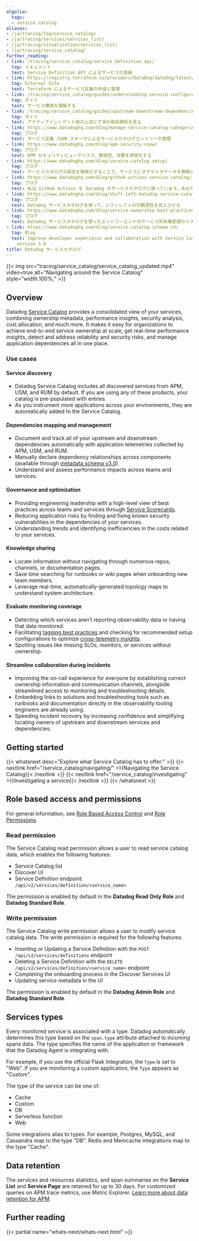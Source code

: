 ```yaml
---
algolia:
  tags:
  - service catalog
aliases:
- /ja/tracing/faq/service_catalog/
- /ja/tracing/services/services_list/
- /ja/tracing/visualization/services_list/
- /ja/tracing/service_catalog/
further_reading:
- link: /tracing/service_catalog/service_definition_api/
  tag: ドキュメント
  text: Service Definition API によるサービスの登録
- link: https://registry.terraform.io/providers/DataDog/datadog/latest/docs/resources/service_definition_yaml
  tag: External Site
  text: Terraform によるサービス定義の作成と管理
- link: /tracing/service_catalog/guides/understanding-service-configuration
  tag: ガイド
  text: サービス構成を理解する
- link: /tracing/service_catalog/guides/upstream-downstream-dependencies
  tag: ガイド
  text: アクティブインシデント時の上流と下流の依存関係を見る
- link: https://www.datadoghq.com/blog/manage-service-catalog-categories-with-service-definition-json-schema/
  tag: ブログ
  text: サービス定義 JSON スキーマによるサービスカタログエントリーの管理
- link: https://www.datadoghq.com/blog/apm-security-view/
  tag: ブログ
  text: APM セキュリティビューでリスク、脆弱性、攻撃を視覚化する
- link: https://www.datadoghq.com/blog/service-catalog-setup/
  tag: ブログ
  text: サービスカタログの設定を簡素化することで、サービスにタグやメタデータを簡単に追加できます
- link: https://www.datadoghq.com/blog/github-actions-service-catalog/
  tag: ブログ
  text: 私は GitHub Actions を Datadog のサービスカタログに使っています。あなたもそうするべきですよ
- link: https://www.datadoghq.com/blog/shift-left-datadog-service-catalog/
  tag: ブログ
  text: Datadog サービスカタログを使って、シフトレフトの可観測性を向上させる
- link: https://www.datadoghq.com/blog/service-ownership-best-practices-datadog/
  tag: ブログ
  text: Datadog サービスカタログを使ったエンドツーエンドのサービス所有権管理のベストプラクティス
- link: https://www.datadoghq.com/blog/service-catalog-schema-v3/
  tag: Blog
  text: Improve developer experience and collaboration with Service Catalog schema
    version 3.0
title: Datadog サービスカタログ
---
```


{{< img src="tracing/service_catalog/service_catalog_updated.mp4" video=true alt="Navigating around the Service Catalog" style="width:100%;" >}}

## Overview

Datadog [Service Catalog][1] provides a consolidated view of your services, combining ownership metadata, performance insights, security analysis, cost allocation, and much more. It makes it easy for organizations to achieve end-to-end service ownership at scale, get real-time performance insights, detect and address reliability and security risks, and manage application dependencies all in one place. 

### Use cases

#### Service discovery
- Datadog Service Catalog includes all discovered services from APM, USM, and RUM by default. If you are using any of these products, your catalog is pre-populated with entries.
- As you instrument more applications across your environments, they are automatically added to the Service Catalog.

#### Dependencies mapping and management 
- Document and track all of your upstream and downstream dependencies automatically with application telemetries collected by APM, USM, and RUM.
- Manually declare dependency relationships across components (available through [metadata schema v3.0][8]).
- Understand and assess performance impacts across teams and services.

#### Governance and optimization
- Providing engineering leadership with a high-level view of best practices across teams and services through [Service Scorecards][9].
- Reducing application risks by finding and fixing known security vulnerabilities in the dependencies of your services.
- Understanding trends and identifying inefficiencies in the costs related to your services.

#### Knowledge sharing 
- Locate information without navigating through numerous repos, channels, or documentation pages.
- Save time searching for runbooks or wiki pages when onboarding new team members.
- Leverage real-time, automatically-generated topology maps to understand system architecture.

#### Evaluate monitoring coverage  
- Detecting which services aren’t reporting observability data or having that data monitored.
- Facilitating [tagging best practices][6] and checking for recommended setup configurations to optimize [cross-telemetry insights][7].
- Spotting issues like missing SLOs, monitors, or services without ownership.

#### Streamline collaboration during incidents
- Improving the on-call experience for everyone by establishing correct ownership information and communication channels, alongside streamlined access to monitoring and troubleshooting details.
- Embedding links to solutions and troubleshooting tools such as runbooks and documentation directly in the observability tooling engineers are already using.
- Speeding incident recovery by increasing confidence and simplifying locating owners of upstream and downstream services and dependencies.


## Getting started

{{< whatsnext desc="Explore what Service Catalog has to offer:" >}}
    {{< nextlink href="/service_catalog/navigating/" >}}Navigating the Service Catalog{{< /nextlink >}}
    {{< nextlink href="/service_catalog/investigating" >}}Investigating a service{{< /nextlink >}}
{{< /whatsnext >}}

## Role based access and permissions

For general information, see [Role Based Access Control][2] and [Role Permissions][3].
### Read permission

The Service Catalog read permission allows a user to read service catalog data, which enables the following features:
- Service Catalog list
- Discover UI
- Service Definition endpoint: `/api/v2/services/definition/<service_name>`

The permission is enabled by default in the **Datadog Read Only Role** and **Datadog Standard Role**.

### Write permission

The Service Catalog write permission allows a user to modify service catalog data. The write permission is required for the following features:
- Inserting or Updating a Service Definition with the `POST /api/v2/services/definitions` endpoint
- Deleting a Service Definition with the `DELETE /api/v2/services/definition/<service_name>` endpoint
- Completing the onboarding process in the Discover Services UI
- Updating service metadata in the UI

The permission is enabled by default in the **Datadog Admin Role** and **Datadog Standard Role**.

## Services types

Every monitored service is associated with a type. Datadog automatically determines this type based on the `span.type` attribute attached to incoming spans data. The type specifies the name of the application or framework that the Datadog Agent is integrating with.

For example, if you use the official Flask Integration, the `Type` is set to "Web". If you are monitoring a custom application, the `Type` appears as "Custom".

The type of the service can be one of:

*  Cache
*  Custom
*  DB
*  Serverless function
*  Web

Some integrations alias to types. For example, Postgres, MySQL, and Cassandra map to the type "DB". Redis and Memcache integrations map to the type "Cache".

## Data retention
The services and resources statistics, and span summaries on the **Service List** and **Service Page** are retained for up to 30 days. For customized queries on APM trace metrics, use Metric Explorer. [Learn more about data retention for APM][4].


## Further reading

{{< partial name="whats-next/whats-next.html" >}}

[1]: https://app.datadoghq.com/services
[2]: /ja/account_management/rbac/
[3]: /ja/account_management/rbac/permissions/
[4]: /ja/developers/guide/data-collection-resolution-retention/
[5]: /ja/tracing/service_catalog/adding_metadata#service-definition-schema-v22
[6]: https://www.datadoghq.com/blog/tagging-best-practices/#assign-owners-to-services-with-tags
[7]: /ja/tracing/other_telemetry/
[8]: /ja/service_catalog/add_metadata#metadata-schema-v30-beta
[9]: /ja/service_catalog/scorecards/